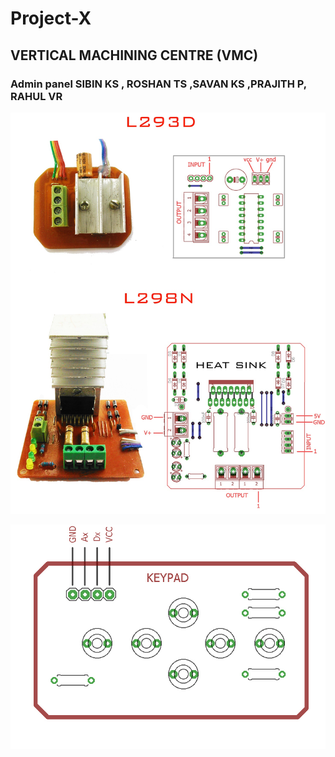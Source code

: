 # Project-X
## VERTICAL MACHINING CENTRE (VMC)

### Admin panel SIBIN KS , ROSHAN TS ,SAVAN KS ,PRAJITH P, RAHUL VR

<p align="center"><img src="images/info01s.jpg" width="600"></center></p>
<p align="center"><img src="images/keypad_info.jpg" width="600"></center></p>




